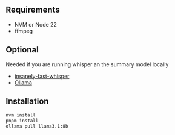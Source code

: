 ## Requirements

- NVM or Node 22
- ffmpeg

## Optional

Needed if you are running whisper an the summary model locally

- [insanely-fast-whisper](https://github.com/Vaibhavs10/insanely-fast-whisper)
- [Ollama](https://ollama.com/)

## Installation

```bash
nvm install
pnpm install
ollama pull llama3.1:8b
```
